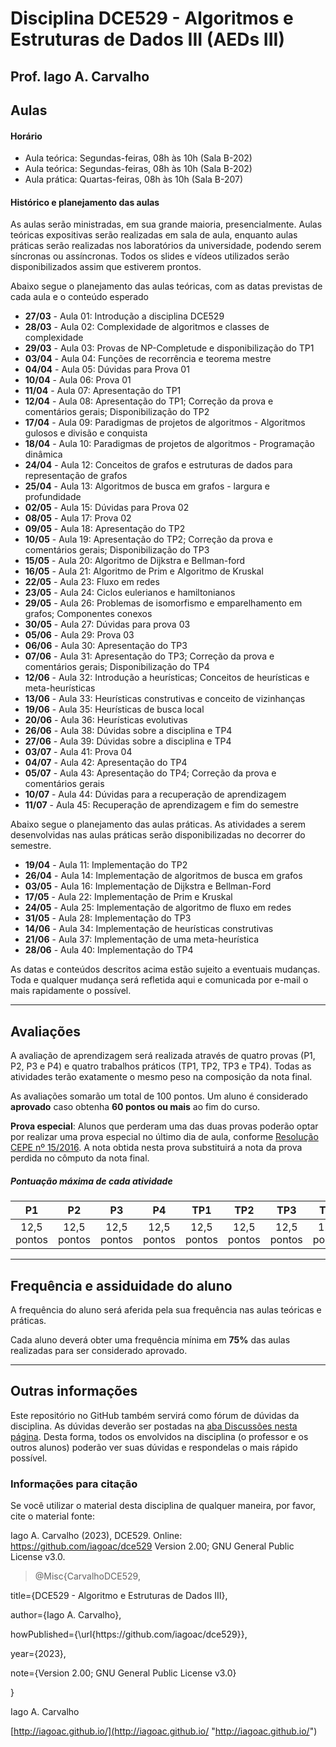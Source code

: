 
# Disciplina DCE529 - Algoritmos e Estruturas de Dados III (AEDs III)

  

## Prof. Iago A. Carvalho

## Aulas

#### Horário

- Aula teórica: Segundas-feiras, 08h às 10h (Sala B-202)
- Aula teórica: Segundas-feiras, 08h às 10h (Sala B-202)
- Aula prática: Quartas-feiras, 08h às 10h (Sala B-207)

#### Histórico e planejamento das aulas

As aulas serão ministradas, em sua grande maioria, presencialmente. Aulas teóricas expositivas serão realizadas em sala de aula, enquanto aulas práticas serão realizadas nos laboratórios da universidade, podendo serem síncronas ou assíncronas. Todos os slides e vídeos utilizados serão disponibilizados assim que estiverem prontos.  

Abaixo segue o planejamento das aulas teóricas, com as datas previstas de cada aula e o conteúdo esperado

-  **27/03** - Aula 01: Introdução a disciplina DCE529
-  **28/03** - Aula 02: Complexidade de algoritmos e classes de complexidade
-  **29/03** - Aula 03: Provas de NP-Completude e disponibilização do TP1
-  **03/04** - Aula 04: Funções de recorrência e teorema mestre
-  **04/04** - Aula 05: Dúvidas para Prova 01
-  **10/04** - Aula 06: Prova 01
-  **11/04** - Aula 07: Apresentação do TP1
-  **12/04** - Aula 08: Apresentação do TP1; Correção da prova e comentários gerais; Disponibilização do TP2
-  **17/04** - Aula 09: Paradigmas de projetos de algoritmos - Algoritmos gulosos e divisão e conquista
-  **18/04** - Aula 10: Paradigmas de projetos de algoritmos - Programação dinâmica
-  **24/04** - Aula 12: Conceitos de grafos e estruturas de dados para representação de grafos
-  **25/04** - Aula 13: Algoritmos de busca em grafos - largura e profundidade
-  **02/05** - Aula 15: Dúvidas para Prova 02
-  **08/05** - Aula 17: Prova 02
-  **09/05** - Aula 18: Apresentação do TP2
-  **10/05** - Aula 19: Apresentação do TP2; Correção da prova e comentários gerais; Disponibilização do TP3
-  **15/05** - Aula 20: Algoritmo de Dijkstra e Bellman-ford
-  **16/05** - Aula 21: Algoritmo de Prim e Algoritmo de Kruskal
-  **22/05** - Aula 23: Fluxo em redes
-  **23/05** - Aula 24: Ciclos eulerianos e hamiltonianos
-  **29/05** - Aula 26: Problemas de isomorfismo e emparelhamento em grafos; Componentes conexos
-  **30/05** - Aula 27: Dúvidas para prova 03
-  **05/06** - Aula 29: Prova 03
-  **06/06** - Aula 30: Apresentação do TP3
-  **07/06** - Aula 31: Apresentação do TP3; Correção da prova e comentários gerais; Disponibilização do TP4
-  **12/06** - Aula 32: Introdução a heurísticas; Conceitos de heurísticas e meta-heurísticas
-  **13/06** - Aula 33: Heurísticas construtivas e conceito de vizinhanças
-  **19/06** - Aula 35: Heurísticas de busca local
-  **20/06** - Aula 36: Heurísticas evolutivas
-  **26/06** - Aula 38: Dúvidas sobre a disciplina e TP4
-  **27/06** - Aula 39: Dúvidas sobre a disciplina e TP4
-  **03/07** - Aula 41: Prova 04
-  **04/07** - Aula 42: Apresentação do TP4
-  **05/07** - Aula 43: Apresentação do TP4; Correção da prova e comentários gerais
-  **10/07** - Aula 44: Dúvidas para a recuperação de aprendizagem
-  **11/07** - Aula 45: Recuperação de aprendizagem e fim do semestre

Abaixo segue o planejamento das aulas práticas. As atividades a serem desenvolvidas nas aulas práticas serão disponibilizadas no decorrer do semestre.

-  **19/04** - Aula 11: Implementação do TP2
-  **26/04** - Aula 14: Implementação de algoritmos de busca em grafos
-  **03/05** - Aula 16: Implementação de Dijkstra e Bellman-Ford
-  **17/05** - Aula 22: Implementação de Prim e Kruskal
-  **24/05** - Aula 25: Implementação de algoritmo de fluxo em redes
-  **31/05** - Aula 28: Implementação do TP3
-  **14/06** - Aula 34: Implementação de heurísticas construtivas
-  **21/06** - Aula 37: Implementação de uma meta-heurística
-  **28/06** - Aula 40: Implementação do TP4

As datas e conteúdos descritos acima estão sujeito a eventuais mudanças. Toda e qualquer mudança será refletida aqui e comunicada por e-mail o mais rapidamente o possível.

---

## Avaliações

A avaliação de aprendizagem será realizada através de quatro provas (P1, P2, P3 e P4) e quatro trabalhos práticos (TP1, TP2, TP3 e TP4). Todas as atividades terão exatamente o mesmo peso na composição da nota final.
  
As avaliações somarão um total de 100 pontos. Um aluno é considerado **aprovado** caso obtenha **60 pontos ou mais** ao fim do curso.

**Prova especial**: Alunos que perderam uma das duas provas poderão optar por realizar uma prova especial no último dia de aula, conforme [Resolução CEPE nº 15/2016](https://www.unifal-mg.edu.br/portal/wp-content/uploads/sites/52/2019/07/15-2016-aprova-Reg.-Geral-Cursos-de-gradua%C3%A7%C3%A3o-11935-8-alterada-pela-016-2019-vide-res-020-2019.pdf  "Resolução CEPE nº 15/2016"). A nota obtida nesta prova substituirá a nota da prova perdida no cômputo da nota final.

##### Pontuação máxima de cada atividade

| P1 | P2 | P3 | P4 | TP1 | TP2 | TP3 | TP4 |
| :------------: | :------------: | :------------: | :------------: | :------------: | :------------: | :------------: | :------------: |
| 12,5 pontos | 12,5 pontos | 12,5 pontos | 12,5 pontos | 12,5 pontos | 12,5 pontos | 12,5 pontos | 12,5 pontos|

---

## Frequência e assiduidade do aluno

  

A frequência do aluno será aferida pela sua frequência nas aulas teóricas e práticas.

Cada aluno deverá obter uma frequência mínima em **75%** das aulas realizadas para ser considerado aprovado.

---


## Outras informações

  

Este repositório no GitHub também servirá como fórum de dúvidas da disciplina. As dúvidas deverão ser postadas na [aba Discussões nesta página](https://github.com/iagoac/dce529/discussions). Desta forma, todos os envolvidos na disciplina (o professor e os outros alunos) poderão ver suas dúvidas e respondelas o mais rápido possível.

  

### Informações para citação

  

Se você utilizar o material desta disciplina de qualquer maneira, por favor, cite o material fonte:

  

Iago A. Carvalho (2023), DCE529. Online: https://github.com/iagoac/dce529 Version 2.00; GNU General Public License v3.0.

  
  

> @Misc{CarvalhoDCE529,

title={DCE529 - Algoritmo e Estruturas de Dados III},

author={Iago A. Carvalho},

howPublished={\url{https&#58;//github\.com/iagoac/dce529}},

year={2023},

note={Version 2.00; GNU General Public License v3.0}

}

  
  

Iago A. Carvalho

[http://iagoac.github.io/](http://iagoac.github.io/  "http://iagoac.github.io/")
